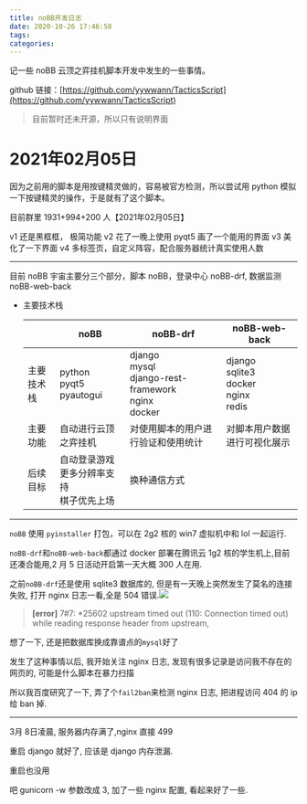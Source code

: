 ```yaml
---
title: noBB开发日志
date: 2020-10-26 17:46:58
tags:
categories:
---
```



记一些 noBB 云顶之弈挂机脚本开发中发生的一些事情。

github 链接：[https://github.com/yywwann/TacticsScript](https://github.com/yywwann/TacticsScript)

> 目前暂时还未开源，所以只有说明界面

<!--more-->

# 2021年02月05日

因为之前用的脚本是用按键精灵做的，容易被官方检测，所以尝试用 python 模拟一下按键精灵的操作，于是就有了这个脚本。

目前群里 1931+994+200 人【2021年02月05日】

v1 还是黑框框， 极简功能
v2 花了一晚上使用 pyqt5 画了一个能用的界面
v3 美化了一下界面
v4 多标签页，自定义阵容，配合服务器统计真实使用人数

------

目前 noBB 宇宙主要分三个部分，脚本 noBB，登录中心 noBB-drf, 数据监测 noBB-web-back

- 主要技术栈

  |            | noBB                                               | noBB-drf                                                     | noBB-web-back                                         |
  | ---------- | -------------------------------------------------- | ------------------------------------------------------------ | ----------------------------------------------------- |
  | 主要技术栈 | python<br />pyqt5<br />pyautogui                   | django<br />mysql<br />django-rest-framework<br />nginx<br />docker | django<br />sqlite3<br />docker<br />nginx<br />redis |
  | 主要功能   | 自动进行云顶之弈挂机                               | 对使用脚本的用户进行验证和使用统计                           | 对脚本用户数据进行可视化展示                          |
  | 后续目标   | 自动登录游戏<br />更多分辨率支持<br />棋子优先上场 | 换种通信方式                                                 |                                                       |



------

`noBB` 使用 `pyinstaller` 打包，可以在 2g2 核的 win7 虚拟机中和 lol 一起运行.

`noBB-drf`和`noBB-web-back`都通过 docker 部署在腾讯云 1g2 核的学生机上,目前还凑合能用,2 月 5 日活动开启第一天大概 300 人在用.

之前`noBB-drf`还是使用 sqlite3 数据库的, 但是有一天晚上突然发生了莫名的连接失败, 打开 nginx 日志一看,全是 504 错误.![](https://docimg9.docs.qq.com/image/9HoCFGkusAQCt83h1NanyQ?w=2081&h=669)

>  **[error]** 7#7: *25602 upstream timed out (110: Connection timed out) while reading response header from upstream, 

想了一下, 还是把数据库换成靠谱点的`mysql`好了

发生了这种事情以后, 我开始关注 nginx 日志, 发现有很多记录是访问我不存在的网页的, 可能是什么脚本在暴力扫描

所以我百度研究了一下, 弄了个`fail2ban`来检测 nginx 日志, 把进程访问 404 的 ip 给 ban 掉.

------



3月 8日凌晨, 服务器内存满了,nginx 直接 499

重启 django 就好了, 应该是 django 内存泄漏.

重启也没用

吧 gunicorn -w 参数改成 3, 加了一些 nginx 配置, 看起来好了一些.

